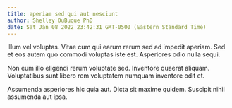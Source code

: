 ```yaml
---
title: aperiam sed qui aut nesciunt
author: Shelley DuBuque PhD
date: Sat Jan 08 2022 23:42:31 GMT-0500 (Eastern Standard Time)
---
```

Illum vel voluptas. Vitae cum qui earum rerum sed ad impedit aperiam. Sed et eos autem quo commodi voluptas iste est. Asperiores odio nulla sequi.

 Non eum illo eligendi rerum voluptate sed. Inventore quaerat aliquam. Voluptatibus sunt libero rem voluptatem numquam inventore odit et.

 Assumenda asperiores hic quia aut. Dicta sit maxime quidem. Suscipit nihil assumenda aut ipsa.